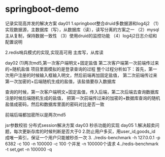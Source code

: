 # springboot-demo
记录实现高并发的解决方案
day01
1.springboot整合druid多数据源和log4j2
  （1）实现数据源，主数据库（写），从数据库（读），读写分离的方案之一
  （2）mysql主从复制，保持数据一致性
  （3）使用druid的监控功能
  （4）log4j2日志介绍和配置说明
  
2.redis哨兵模式的实现,实现高可用
	主库写，从库读
	
day02
(1)两次md5,第一次客户端明文+固定盐值
第二次客户端第一次前端传过来的+随机盐值
项目里面模拟的是登录查询的过程
整个过程分析如下：首先，第一次用户注册的时候输入框输入明文，然后前端再加固定盐值，
第二次前端传过来第一次加密的+后端随机生成的盐值，该盐值要存入数据库

查询的时候，第一次客户端明文+固定盐值，传入后端，第二次后端去查询数据库注册时候后端随机生成的盐值，
把第一次前端传过来的加密的+数据库查询的随机盐值成密码，然后和数据库里面的密码对比是否一致

前端后端都加密所以是两次md5

jsr参数校验
分布式session解决方案
day03
秒杀功能的实现
day05
1.解决超卖问题，每次更新存库的时候判断是否大于0
2.防止用户多买，用user_id,goods_id 成唯一索引，保证一个用户只能被秒杀一次
3. ./redis-benchmark -h 127.0.0.1 -p 6382 -c 100 -n 100000
-c 100 个并发
-n 100000个请求
4../redis-benchmark -t set,get -n 100000 -q
 
